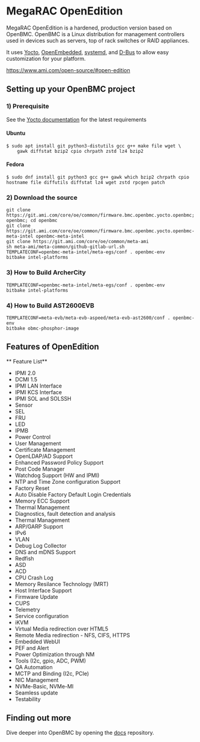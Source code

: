 # MegaRAC OpenEdition


MegaRAC OpenEdition is a hardened, production version based on OpenBMC. OpenBMC is a Linux distribution for management controllers used in devices such
as servers, top of rack switches or RAID appliances. 

It uses
[Yocto](https://www.yoctoproject.org/),
[OpenEmbedded](https://www.openembedded.org/wiki/Main_Page),
[systemd](https://www.freedesktop.org/wiki/Software/systemd/), and
[D-Bus](https://www.freedesktop.org/wiki/Software/dbus/) to allow easy
customization for your platform.

https://www.ami.com/open-source/#open-edition

## Setting up your OpenBMC project

### 1) Prerequisite

See the [Yocto documentation](https://docs.yoctoproject.org/ref-manual/system-requirements.html#required-packages-for-the-build-host)
for the latest requirements

#### Ubuntu
```
$ sudo apt install git python3-distutils gcc g++ make file wget \
    gawk diffstat bzip2 cpio chrpath zstd lz4 bzip2
```

#### Fedora
```
$ sudo dnf install git python3 gcc g++ gawk which bzip2 chrpath cpio
hostname file diffutils diffstat lz4 wget zstd rpcgen patch
```

### 2) Download the source
```
git clone https://git.ami.com/core/oe/common/firmware.bmc.openbmc.yocto.openbmc; openbmc; cd openbmc
git clone https://git.ami.com/core/oe/common/firmware.bmc.openbmc.yocto.openbmc-meta-intel openbmc-meta-intel
git clone https://git.ami.com/core/oe/common/meta-ami
sh meta-ami/meta-common/github-gitlab-url.sh
TEMPLATECONF=openbmc-meta-intel/meta-egs/conf . openbmc-env
bitbake intel-platforms

```

### 3) How to Build ArcherCity
```
TEMPLATECONF=openbmc-meta-intel/meta-egs/conf . openbmc-env
bitbake intel-platforms

```

### 4) How to Build AST2600EVB
```
TEMPLATECONF=meta-evb/meta-evb-aspeed/meta-evb-ast2600/conf . openbmc-env
bitbake obmc-phosphor-image

```

## Features of OpenEdition

** Feature List**
* IPMI 2.0
* DCMI 1.5
* IPMI LAN Interface
* IPMI KCS Interface
* IPMI SOL and SOLSSH
* Sensor
* SEL
* FRU 
* LED
* IPMB
* Power Control
* User Management
* Certificate Management
* OpenLDAP/AD Support
* Enhanced Password Policy Support
* Post Code Manager
* Watchdog Support (HW and IPMI)
* NTP and Time Zone configuration Support
* Factory Reset
* Auto Disable Factory Default Login Credentials
* Memory ECC Support
* Thermal Management
* Diagnostics, fault detection and analysis 
* Thermal Management
* ARP/GARP Support
* IPv6
* VLAN
* Debug Log Collector
* DNS and mDNS Support
* Redfish
* ASD
* ACD
* CPU Crash Log
* Memory Resilance Technology (MRT)
* Host Interface Support
* Firmware Update
* CUPS
* Telemetry
* Service configuration
* iKVM
* Virtual Media redirection over HTML5
* Remote Media redirection - NFS, CIFS, HTTPS
* Embedded WebUI
* PEF and Alert
* Power Optimization through NM
* Tools (I2c, gpio, ADC, PWM)
* QA Automation
* MCTP and Binding (I2c, PCIe)
* NIC Management
* NVMe-Basic, NVMe-MI
* Seamless update
* Testability

## Finding out more

Dive deeper into OpenBMC by opening the
[docs](https://github.com/openbmc/docs) repository.

